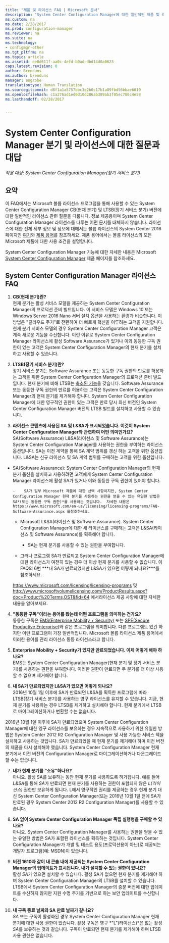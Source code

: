 ```yaml
---
title: "제품 및 라이선스 FAQ | Microsoft 문서"
description: "System Center Configuration Manager에 대한 일반적인 제품 및 라이선스 질문의 대답을 알아봅니다."
ms.custom: na
ms.date: 2/28/2017
ms.prod: configuration-manager
ms.reviewer: na
ms.suite: na
ms.technology:
- configmgr-other
ms.tgt_pltfrm: na
ms.topic: article
ms.assetid: ee8d611f-aa0c-4efd-b0ad-dbd14d0a0623
caps.latest.revision: 0
author: Brenduns
ms.author: brenduns
manager: angrobe
translationtype: Human Translation
ms.sourcegitcommit: d8f1a1a5757bbc3e2b0c17b1a89fbd56bbae6019
ms.openlocfilehash: c1a276ad1ed6d10d286ab389ab3f05ec780c4e58
ms.lasthandoff: 02/28/2017


---
```

# <a name="frequently-asked-questions-for-system-center-configuration-manager-branches-and-licensing"></a>System Center Configuration Manager 분기 및 라이선스에 대한 질문과 대답

 *적용 대상: System Center Configuration Manager(장기 서비스 분기)*

## <a name="summary"></a>요약
이 FAQ에서는 Microsoft 볼륨 라이선스 프로그램을 통해 사용할 수 있는 System Center Configuration Manager CB(현재 분기) 및 LTSB(장기 서비스 분기) 버전에 대한 일반적인 라이선스 관련 질문을 다룹니다. 정보 제공용이며 System Center Configuration Manager 라이선스를 다루는 어떤 문서를 대체하지 않습니다. 라이선스에 대한 전체 세부 정보 및 정보에 대해서는 볼륨 라이선스의 System Center 2016 페이지인 [여기](https://www.microsoft.com/licensing/product-licensing/system-center-2016.aspx)와 [제품 용어](http://www.microsoft.com/licensing/about-licensing/product-licensing.aspx)를 참조하세요. 제품 용어에서는 볼륨 라이선스의 모든 Microsoft 제품에 대한 사용 조건을 설명합니다.

System Center Configuration Manager 기능에 대한 자세한 내용은 Microsoft [System Center Configuration Manager](https://www.microsoft.com/cloud-platform/system-center-configuration-manager) 제품 페이지를 참조하세요.




## <a name="system-center-configuration-manager-licensing-faq"></a>System Center Configuration Manager 라이선스 FAQ

1.    **CB(현재 분기)란?**   
현재 분기는 활성 서비스 모델을 제공하는 System Center Configuration Manager의 프로덕션 준비 빌드입니다. 이 서비스 모델은 Windows 10 또는 Windows Server 2016 Nano 서버 설치 옵션을 사용하는 환경과 비슷합니다. 이 방법은 "클라우드 주기"로 전환하여 더 빠르게 혁신을 이루려는 고객을 지원합니다. 현재 분기 서비스 모델의 경우 System Center Configuration Manager 고객은 계속 새로운 기능을 수신합니다. 이런 이유로 System Center Configuration Manager 라이선스에 활성 Software Assurance가 있거나 이와 동등한 구독 권한이 있는 고객은 System Center Configuration Manager의 현재 분기를 설치하고 사용할 수 있습니다.

2.    **LTSB(장기 서비스 분기)란?**  
장기 서비스 분기는 Software Assurance 또는 동등한 구독 권한의 만료를 허용하는 고객을 위한 System Center Configuration Manager의 프로덕션 준비 빌드입니다. 현재 분기에 비해 LTSB는 [축소된 기능](/sccm/core/understand/introduction-to-the-ltsb#features-that-are-not-available-in-the-ltsb-of-configuration-manager)을 갖습니다. Software Assurance 또는 동등한 구독 권한의 만료를 허용하는 고객은 System Center Configuration Manager의 현재 분기를 제거해야 합니다. System Center Configuration Manager에 대한 영구적인 권한이 있는 고객은 만료 당시 최신 버전인 System Center Configuration Manager 버전의 LTSB 빌드를 설치하고 사용할 수 있습니다.

3.    **라이선스 콘텐츠에 사용된 SA 및 L&SA가 표시되었습니다. 이것이 System Center Configuration Manager와 관련하여 어떤 의미인가요?**    
SA(Software Assurance) L&SA(라이선스 및 Software Assurance)는 System Center Configuration Manager를 사용하는 권한을 부여하는 라이선스 옵션입니다. SA는 이전 계약을 통해 SA 계약 범위를 갱신 하는 고객을 위한 옵션입니다. L&SA는 신규 라이선스 및 SA 계약 범위를 구매하는 고객을 위한 옵션입니다.
  - SA(Software Assurance): System Center Configuration Manager의 현재 분기 옵션을 설치하고 사용하려면 고객에게 System Center Configuration Manager 라이선스에 활성 SA가 있거나 이와 동등한 구독 권한이 있어야 합니다.    

        -    SA가 일부 Microsoft 제품에 대한 선택 사항이지만, System Center Configuration Manager 현재 분기를 사용하는 권한을 얻을 수 있는 유일한 방법은 SA*(또는 동등한 구독 권한)*를 사용하는 것입니다.  자세한 내용은 https://www.microsoft.com/en-us/licensing/licensing-programs/FAQ-Software-Assurance.aspx 를참조하세요.

      - Microsoft L&SA(라이선스 및 Software Assurance). System Center Configuration Manager에 대한 새 라이선스를 구매하는 고객은 L&SA(라이선스 및 Software Assurance)를 획득해야 합니다.   

         - SA는 현재 분기를 사용할 수 있는 권한을 부여합니다.

       - 그러나 프로그램 SA가 만료되고 System Center Configuration Manager에 대한 라이선스가 여전히 있는 경우 더 이상 현재 분기를 사용할 수 없습니다. 이 FAQ의 6번 ***내 SA가 만료되었지만 L&SA가 있으면 어떻게 되나요?***를 참조하세요.

       https://www.microsoft.com/licensing/licensing-programs 및 http://www.microsoftvolumelicensing.com/ProductResults.aspx?doc=Product%20Terms,OST&fid=64 에서라이선스 제공 사항에 대한 자세한 내용을 알아보세요.

4.    **"동등한 구독"이라는 용어를 봤는데 어떤 프로그램을 의미하는 건가요?**   
       동등한 구독은 [EMS(Enterprise Mobility + Security)](http://www.microsoftvolumelicensing.com/ProductResults.aspx?doc=Product%20Terms,OST&fid=51) 또는 [SPE(Secure Productive Enterprise)](https://www.microsoft.com/secure-productive-enterprise/default.aspx)와 같은 프로그램을 의미합니다. 다른 프로그램도 있긴 하지만 이런 프로그램이 가장 일반적입니다. Microsoft 볼륨 라이선스 제품 용어에서 이러한 용어를 관리 라이선스 동등 라이선스라고 합니다.

5.    **Enterprise Mobility + Security가 있지만 만료되었습니다. 이제 어떻게 해야 하나요?**  
       EMS는 System Center Configuration Manager(현재 분기 및 장기 서비스 분기)를 사용하는 권한을 부여합니다. 이러한 권한이 만료되면 두 분기를 더 이상 사용할 수 없으며 제거해야 합니다.  

6.    **내 SA가 만료되었지만 L&SA가 있으면 어떻게 되나요?**   
   2016년 10월 1일 이후에 SA가 만료되면 L&SA를 획득한 프로그램에 따라 LTSB(장기 서비스 분기)를 사용하는 영구 라이선스를 유지할 수 있습니다. 지금, 현재 분기를 사용하는 경우 LTSB를 제거하고 설치해야 합니다. 현재 분기에서 LTSB로 마이그레이션하거나 변환할 수는 없습니다.

  2016년 10월 1일 이후에 SA가 만료되었으며 System Center Configuration Manager에 대한 영구 라이선스를 보유하는 경우 지속적으로 사용하기 위한 유일한 방법은 System Center 2012 R2 Configuration Manager 및 사용 가능한 서비스 팩을 설치하고 사용하는 것입니다. SA가 만료되었을 때 현재 분기를 제거해야 하며 이전 버전의 제품을 다시 설치해야 했습니다. System Center Configuration Manager 현재 분기에서 이전 버전의 Configuration Manager로 마이그레이션하거나 다운그레이드할 수는 없습니다.

7. **내가 현재 분기를 “소유”하나요?**   
  아니요. 활성 SA를 보유하는 동안 현재 분기를 사용하도록 허가됩니다. 예를 들어 *L&SA*를 통해 *SA*가 만료되면 현재 분기를 사용하는 권한이 포함되지 않은 *L(라이선스)* 권한만 보유하게 됩니다. L에서 영구적인 권리를 제공하는 경우 현재 분기 대신 System Center Configuration Manager(또는 2016년 10월 1일 전에 SA가 만료된 경우 System Center 2012 R2 Configuration Manager)를 사용할 수 있습니다.

8. **SA 없이 System Center Configuration Manager 독립 실행형을 구매할 수 있나요?**      
  아니요.  System Center Configuration Manager를 사용하는 권한을 얻을 수 있는 유일한 방법은 SA가 포함된 라이선스를 획득하는 것입니다. System Center Configuration Manager가 개발 및 테스트 용도(프로덕션용이 아닌)로 제공되는 개발자 프로그램(예: MSDN)이 있습니다.

9. **버전 1610과 같이 내 콘솔 내에 제공되는 System Center Configuration Manager의 업데이트가 표시됩니다. 내가 설치할 수 있는 권한이 있나요?**   
  활성 *SA*가 있으면 설치할 수 있습니다. 활성 SA가 없으면 현재 분기를 제거해야 하며 System Center Configuration Manager의 LTSB를 설치할 수 있습니다. LTSB에서 System Center Configuration Manager의 증분 버전에 대한 업데이트를 수신하지 않지만 지원 수명 주기를 기반으로 하는 보안 업데이트를 수신합니다.

10.    **내 구독 종료 날짜와 SA 만료 날짜가 같나요?**    
  *SA* 또는 구독이 활성화된 경우 System Center Configuration Manager 현재 분기에 대한 사용 권한이 있습니다. 활성 구독은 영구 *"L"(라이선스)*은 없는 활성 *SA*를 보유하는 것과 같습니다. 구독이 만료되면 현재 분기를 제거해야 하며 LTSB 사용 권한은 없습니다.

